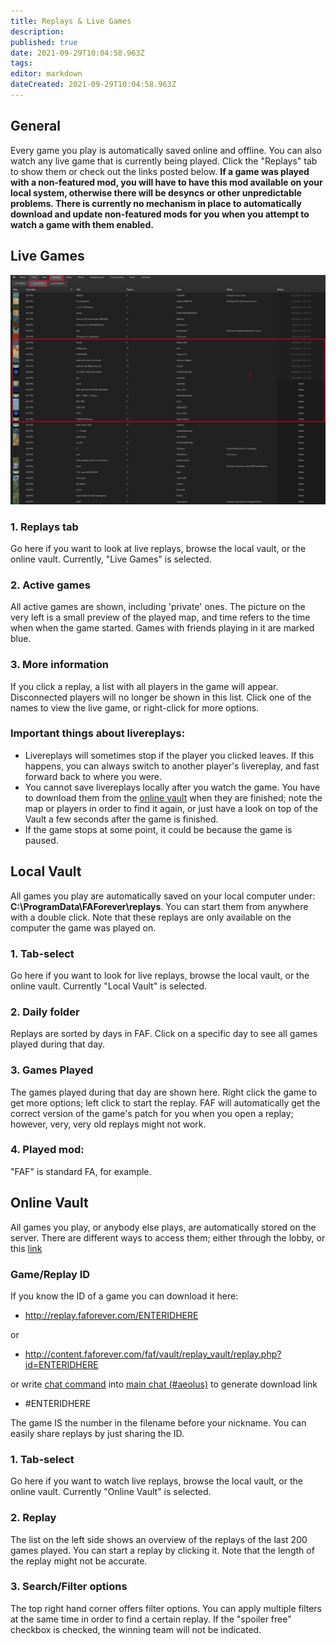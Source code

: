 ```yaml
---
title: Replays & Live Games
description: 
published: true
date: 2021-09-29T10:04:58.963Z
tags: 
editor: markdown
dateCreated: 2021-09-29T10:04:58.963Z
---
```


## General

Every game you play is automatically saved online and offline. You can also watch any live game that is currently being played. Click the "Replays" tab to show them or check out the links posted below.
**If a game was played with a non-featured mod, you will have to have this mod available on your local system, otherwise there will be desyncs or other unpredictable problems. There is currently no mechanism in place to automatically download and update non-featured mods for you when you attempt to watch a game with them enabled.**

## Live Games
![live-games.png](/live-games.png)
### 1. Replays tab
Go here if you want to look at live replays, browse the local vault, or the online vault. Currently, "Live Games" is selected.
### 2. Active games

All active games are shown, including 'private' ones. The picture on the very left is a small preview of the played map, and time refers to the time when when the game started. Games with friends playing in it are marked blue.

### 3. More information

If you click a replay, a list with all players in the game will appear. Disconnected players will no longer be shown in this list. Click one of the names to view the live game, or right-click for more options.

### Important things about livereplays:
- Livereplays will sometimes stop if the player you clicked leaves. If this happens, you can always switch to another player's livereplay, and fast forward back to where you were.
- You cannot save livereplays locally after you watch the game. You have to download them from the [online vault](/Replay-Vault-&-Live-Games) when they are finished; note the map or players in order to find it again, or just have a look on top of the Vault a few seconds after the game is finished.
- If the game stops at some point, it could be because the game is paused.

## Local Vault

All games you play are automatically saved on your local computer under: **C:\\ProgramData\\FAForever\\replays**. You can start them from anywhere with a double click. Note that these replays are only available on the computer the game was played on.

### 1. Tab-select

Go here if you want to look for live replays, browse the local vault, or the online vault. Currently "Local Vault" is selected.

### 2. Daily folder

Replays are sorted by days in FAF. Click on a specific day to see all games played during that day.

### 3. Games Played

The games played during that day are shown here. Right click the game to get more options; left click to start the replay. FAF will automatically get the correct version of the game's patch for you when you open a replay; however, very, very old replays might not work.

### 4. Played mod:

"FAF" is standard FA, for example.

## Online Vault

All games you play, or anybody else plays, are automatically stored on the server. There are different ways to access them; either through the lobby, or this [link](http://content.faforever.com/faf/vault/replays_simple.php)

### Game/Replay ID

If you know the ID of a game you can download it here:
- http://replay.faforever.com/ENTERIDHERE

or

- http://content.faforever.com/faf/vault/replay_vault/replay.php?id=ENTERIDHERE

or write [chat command](/FAF-chat#Chat-commands) into [main chat (#aeolus)](/FAF-chat) to generate download link

-   #ENTERIDHERE

The game IS the number in the filename before your nickname. You can easily share replays by just sharing the ID.

### 1. Tab-select

Go here if you want to watch live replays, browse the local vault, or the online vault. Currently "Online Vault" is selected.

### 2. Replay

The list on the left side shows an overview of the replays of the last 200 games played. You can start a replay by clicking it. Note that the length of the replay might not be accurate.

### 3. Search/Filter options

The top right hand corner offers filter options. You can apply multiple filters at the same time in order to find a certain replay. If the "spoiler free" checkbox is checked, the winning team will not be indicated.